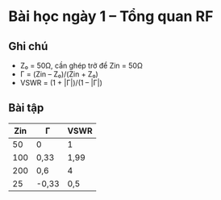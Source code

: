 # Bài học ngày 1 – Tổng quan RF

## Ghi chú

- Z₀ = 50Ω, cần ghép trở để Zin = 50Ω
- Γ = (Zin – Z₀)/(Zin + Z₀)
- VSWR = (1 + |Γ|)/(1 – |Γ|)

## Bài tập

| Zin | Γ | VSWR |
|-----|----|------|
| 50  | 0  | 1    |
| 100 | 0,33 | 1,99  |
| 200| 0,6 | 4 |
| 25 | -0,33| 0,5|
